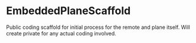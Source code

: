 # EmbeddedPlaneScaffold
Public coding scaffold for initial process for the remote and plane itself. Will create private for any actual coding involved.
